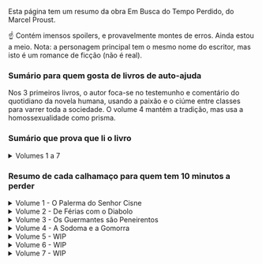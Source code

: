 Esta página tem um resumo da obra Em Busca do Tempo Perdido, do Marcel Proust.

☝️ Contém imensos spoilers, e provavelmente montes de erros. Ainda estou a meio. Nota: a personagem principal tem o mesmo nome do escritor, mas isto é um romance de ficção (não é real). 

### Sumário para quem gosta de livros de auto-ajuda

Nos 3 primeiros livros, o autor foca-se no testemunho e comentário do quotidiano da novela humana, usando a paixão e o ciúme entre classes para varrer toda a sociedade. O volume 4 mantém a tradição, mas usa a homossexualidade como prisma.

### Sumário que prova que li o livro

<details><Summary>Volumes 1 a 7</Summary>
  
- No primeiro volume, o Marcel conta-nos que nasceu numa família de bem, naturalmente conservadora, no final do século 19. É um menino da mamã, está rodeado de velhos todos os dias, e há uma empregada teimosa que diz umas coisas com piada, a Françoise. E claro, o Marcel quer ser escritor. Há um conhecido da família, o Swann, que é um tipo super artístico mas que não faz puto, e que está casado com uma fulana que nunca aparece em lado nenhum porque ele tem vergonha dela. Esta Odette é rasca, mas ele gosta dela porque andou anos atrás dela até conseguir e quanto mais ela o ignorava mais ele a queria. Conheceu-a nos serões dos Verdurins, onde são habituais o médico Cottard e o académico Brichot. O Marcel apaixona-se por uma catraia, a Gilberte. No final do livro descobre que ela é, afinal, filha do Swann, e logo da Odette. A miúda segue a receita da mãe e põe-no na friend zone, e não lhe dá nem um beijo.
- No segundo volume, o Marcel está feito um jovem e um grande tono. As pessoas têm montes de criados, uns têm eletricidade em casa, e outros têm telefone. É amigo da Gilberte Swann, mas gosta mais da mãe dela e das suas roupas de casa de seda. Conhece vários cotas, como o escritor Bergotte e o diplomata Norpois, que é colega de trabalho do pai. O Marcel tem saúde fraca e vai de férias com a Avó para Balbec, junto ao mar. Lá em Balbec reúne-se com o amigo Bloch, judeu e maluco, cujo pai diz que a mulher do Swann, Odette, tinha sido prostituta. No Hotel, uma velha leva com um diabolo na cabeça [o brinquedo]. O Marcel conhece o pintor Elstir, que o apresenta à grupeta de miúdas populares nesta vila junto ao mar. Albertine é pobre, Andrée é rica. A Albertine diz-lhe que gosta dele, mas quando o Marcel tenta dar-lhe um beijo ela afasta-o. Ele fica sem beijo.
- No terceiro volume, a família do Marcel muda-se para Paris. Está obcecado pela madame De Guermantes, a vizinha influente que não lhe liga puto. Visita o amigo e militar Robert Saint-Loup, que é sobrinho dela, para ver se a introduz. Este está apaixonado por Rachel, que parece que é prostituta, uma Odette 2.0. O caso de espionagem do capitão Dreyfus rebenta na França, e opõe os que defendem um julgamento limpo e a inocência do militar, e os militaristas que não querem a honra do Exército atacada, para além de não gostarem de ele ser judeu. A avó do Marcel morre. O Marcel conhece mais um Guermantes, o Baron de Charlus, que inventa qualquer coisa para se ofender, para de seguida o levar a casa e lhe passar a mão na cara, como quem quer alguma coisa. O Marcel recebe um convite para uma exclusiva festa da Princesse de Guermantes, e enquanto processa a festa aparece o maluco do Swann que anuncia que está a morrer.

</details>

### Resumo de cada calhamaço para quem tem 10 minutos a perder

<details>
  <summary>Volume 1 - O Palerma do Senhor Cisne</summary>

* Nas traduções é "Swann's Way" (EN) ou "Do Lado de Swann" (PT)
* Então o narrador é o Marcel, um miúdo que partilha o nome com o autor do livro. O Marcel começa este épico a contar o seu trauma de criança em que era filho único e passava a vida rodeado de velhos, com os pais conservadores, a tia maluca e a empregada. E conta ao longo destas páginas a história dos tempos que passou na casa de férias da família em Combray, França. Aí, o o puto Marcel alonga-se a descrever a vila e as casas e os campos, e o sol, e o vento, e o mar, bem como os vários convidados que eram a norma às refeições, e claro as próprias refeições. Estas longas descrições mostram que a vida era uma seca antes da internet e dos inter-rails, tanto para os personagens adultos, as crianças, e os leitores deste romance do início do séc. XX.
* O complexo de Édipo sobressai desde o início, e mostra que a personagem principal, o narrador, Marcel, é um tipo meio apalermado como todas as pessoas sensíveis, e que tem uma dependência irracional da sua mãe. Parece que nasceu em 2020, mas ao contrário das dependências modernas, a mãe não lhe liga puto. Esta vê o filho pela lente das regras de educação clássica, com horas e maneiras de falar e companhias, e pobre do miúdo que só queria um beijo de boa noite. Aliás o Marcel não podia ser outra coisa senão um esquisitóide, nascido numa família assim, filho único, e rodeado de velhos pretensiosos e que notoriamente tinham muito pouco trabalho nas mãos.
* O menino tinha tanta sensibilidade e poder de observação, que queria ser escritor. E por isso, grande parte do livro é uma charopada de igrejas, riachos, jardins, comboios, ruas de Paris, coches, cavalos e empregados e casas e cortinas e roupas e chapéus e comidas.
* Em cima deste passeio sobre a França de 1900, e depois de uma longa introdução, o livro foca-se num Charles Swann, que durante uns tempos frequentou os almoços e jantares da família. Ele ia sozinho aos eventos, nunca levava a mulher. O livro embala então numa história retrospectiva de mais de duzentas páginas sobre a vida do tal Swann, começando quando ele já era um adulto. Também era um tipo sensível como o narrador, e estava a par do que era moderno e moda na altura, intelectualmente e com as suas roupas. Este Swann também não fazia puto, procrastinava em cima de umas coisas de artes, e conhecia toda a gente, até príncipes. Ora o senhor Swann tinha tido uma relação platónica com uma Odette, que também aparecia em eventos sociais comuns, uma fulana banal. Ela gostava imenso do status do Swann, e ao longo da história ele vai-se afeiçoando a ela mas nunca se faz ao bife, simultaneamente cavalheiro e altivo, e só às vezes tenta dar-lhe uns apertões no vestido, tipo puto de 16 anos. Ela deixa, e ele fica ali a bater na mesma tecla, com declarações e joguinhos pirosos, mas ela rapidamente se farta desta brincadeira ridícula, e começa a ignora-lo. É neste momento que o coração do Swann se estatela, e passamos imensas páginas a ver que quanto mais ela o ignora, mais ele gosta dela. Aliás, ele gosta e *gasta*, porque se percebe que lhe banca muita coisa. Então, à medida que vai perdendo a cabeça vamos percebendo que alguns amigos dele o vão tentando chamar à razão. Dizem-lhe que ela é isto e aquilo, que é vista na companhia de outros gajos, e ele vai constatando que sim, que ela tem outras relações de amizade, e que ela gosta imenso da atenção dos homens e que agora já não é a dele que procura, mas ele não liga a isso, aliás fica até mais picado. Isto perdura no tempo, e mesmo com ela a envelhecer, a encoirar, ele não perde interesse.
* Vai atrás dela e faz uma coisa que funciona super bem que é pressioná-la (NOT). Pede-lhe coisas, insulta-a, vai atrás dela.
* Até que chega ao ponto do clímax em que alguém lhe manda uma carta anónima a insinuar que ela já dormiu com não sei quantos e até uma ou outra mulher.
* Isto reduz a imagem da pureza dela, mas não aniquila o encanto. O Swann, ainda enfeitiçado, confronta-a e ela lá diz sim, sim, já fiz isso tudo, “umas duas ou três vezes”, uma admissão da estatística sobre números pequenos que deve ser frase mais bem escolhida no livro. E lá se vai a paixão tremenda, e ele passa a racionalizar muito a Odette. Mas perdura uma atração por ela, até porque ele é um tipo pragmático e essas coisas da reputação e tal são meio vagas. Pois, porque ele é de uma classe média endinheirada, fruto de investimentos de família, coisa que não lhes dá direito ao respeito máximo do pai e avô do Marcel (o narrador), pai aliás que também deixa claro que a família Swann é judia.
* Depois do arquétipo do gajo que leva uma tampa de uma miúda, o narrador Marcel lá volta à sua própria vida de miúdo, pois ele ao crescer também se tinha apaixonado por uma miúda nos Campos Elísios em Paris, com quem brincava, a Gilberte. Ele conta como foi caindo de beicinho. Felizmente esta relação é mais rápida em número de páginas.
* Mas depois há uma surpresa no livro, …, esta miúda é filha do tal Swann! Tcha-nan!! E o miúdo lá fica embasbacado, afinal o Swann é que é, até porque é o pai desta brasa. Umas curtas páginas mais adiante, nova surpresa (NOT), a mãe da miúda é a Odette, aquela que o senhor Swann andava atrás, aquela que tinha a má vida e que ignorava o Swann, mas que agora está transformada na senhora Swann.
* Afinal parece que o burro Swann lá se decidiu, e ignorou toda a história dela, e a Odette lá quebrou e o deixou de o afastar, e casaram-se e têm uma filha.
* O puto Marcel vai tentando estabelecer contato emocional com a Gilberte, e tentar de alguma forma tornar Swann num tópico de conversa, mas nem a miúda nem os seus próprios pais parecem muito interessados na sua paixoneta. Por um lado, os seus pais não querem muito saber do Swann, que apesar de ser um tipo interessante e bem conectado não é de uma casta perfeita imune a mexericos, ainda para mais tendo casado com a tal Odette, esta sem nenhuma casta. Já a miúda aplica a mesma estratégia ao narrador que a sua mãe Odette aplicou ao seu pai, ou seja caga de alto nele, tornando claro que qualquer festinha com os outros amigos é tão boa ou melhor que brincar com ele.
* O livro acaba com o narrador frustrado, sem direito sequer a um apalpão, coisa que até o Swann teve direito enquanto a sua amada Odette se passeava com outros. #Sad.
  
</details>

<details>
  <summary>Volume 2 - De Férias com o Diabolo</summary>

* (Nas traduções é "In the Shadow of Young Girls in Flower" (EN) ou "Within a Budding Grove" (EN) ou "À sombra das raparigas em flor" (PT))
* O segundo volume começa na sequência do primeiro, e conhecemos o Marcel a amadurecer como um jovem, sem nunca deixar de ser um tono monumental. (Este é o resumo, podem saltar para o próximo livro.)
* Não se percebe bem a idade dele, mas sabemos que o Marcel é amigo da Gilberte, e passa imenso tempo em casa dela, que é a casa dos Swann. Numa dessas festas conhece Bergotte, um escritor super conhecido e que ele passa a idolatrar. A sua família acha que o contato com pessoas artísticas o vai ajudar a ser um bom escritor. O Marcel desconfia, acha o Bergotte um génio mas lá em casa dos Swanns só dá conversa, e ele não parece estar a evoluir a escrita. Mais, a miúda Gilberte ora se aproxima, ora se afasta, e o puto começa a fartar-se. Vira a atenção para a mãe dela e as suas roupas de casa de seda, e dá-lhe flores e ignora a filha.
* Um colega do trabalho do pai do Marcel, o Norpois, diz aos pais do Marcel que o Bergotte não é grande escritor, mas por outro lado diz-lhe que o Marcel até escreve qualquer coisa.
* As pessoas têm sobretudo criados. Há uns personagens que já meteram eletricidade em casa, e outras têm telefone. O Marcel tem saúde fraca.
* Num verão o jovem vai para Balbec com a avó, junto ao mar. Na viagem, o Marcel convence a avó a pagar-lhe álcool e ele apanha uma farda descomunal no comboio.
* Lá em Balbec, reúne-se com o amigo Bloch, judeu e maluco, cujo pai diz que conheceu a mulher do Swann em primeira mão como prostituta.
* O Marcel conhece também um pintor reputado, Elstir. Este apresenta-o à grupeta de miúdas populares nesta vila junto ao mar. Albertine é pobre, Andrée é rica, e há outras. A Albertine diz-lhe que gosta dele, mas quando o Marcel tenta dar-lhe um beijo ela afasta-o. Ele fica na boa, e acaba meio apaixonado pelo grupo todo.
* Mesmo antes do fim, uma velha leva com um diabolo na cabeça [1]. Fim do segundo livro.
* [1]. Sim, tive de repetir a passagem do livro umas 3x. Um diabolo? Fui à net e confirmei que o “diabolo” mencionado no livro é o mesmo brinquedo que esteve na moda durante os anos 90, só que agora sei que já era popular em 1900.

</details>

<details>
  <summary>Volume 3 - Os Guermantes são Peneirentos</summary>

* No terceiro volume a a família do Marcel muda-se para Paris. Agora moram num prédio. O Marcel nota que os criados copiam as expressões e os protestos que os criados dos vizinhos dirigem aos patrões.
* São vizinhos dos influentes Guermantes. O Marcel anda meio obcecado pela madame de Guermantes, a vizinha que não lhe liga puto. O jovem decide visitar um amigo que vive encostado ao quartel do serviço militar, o Robert Saint-Loup, que é sobrinho dela, para lhe pedir uma introdução sob uma desculpa esfarrapada, e depois uma um bocado melhor. O amigo Robert está por sua vez caído por uma fulana de reputação duvidosa, Rachel, uma Odette 2.0 que o maltrata enquanto ele anda atrás dela a dar-lhe jóias caríssimas de 30 mil francos. Aliás, esta Rachel é a mesma que o louco Bloch tinha apresentado ao Marcel numa dessas casas da especialidade, e que cobrava nada, por tudo.
* O caso Dreyfus rebenta na França, e divide o país e várias famílias, e o Marcel mais ou menos incompatibiliza-se com o pai.
* Nota bibliográfica: o caso Dreyfus aconteceu entre 1894 e 1906, quando o capitão de 35 anos Dreyfus foi acusado e julgado culpado de traição e passar segredos à Alemanha. A familia combateu a acusação, e descobriu-se que o caso tinha sido martelado, com provas forjadas, e falta de procedimentos legais. No meio disto, descobre-se um verdadeiro culpado, mas o exército ignora esses dados e forja um segundo julgamento para ilibar o verdadeiro autor, que acaba por fugir para Inglaterra, onde mais tarde assume a sua culpa. O caso opôs os Dreyfusards, e os anti-Dreyfusards. Os primeiros eram republicanos, para quem a defesa da justiça era elementar. Os segundos eram militaristas, nacionalistas, ou seja não queriam que a honra do Estado fosse atacada, e tinham diferentes graus de anti-semitismo. Porque Dreyfus era judeu. O caso dividiu a França. Foi neste caso que surgiu o famoso artigo “J’Accuse!”. Foi também na sequência das divisões que o caso causou que o termo “intelectual” se popularizou em França e Inglaterra, sendo usado para designar (negativamente) os homens letrados, que ao início suportavam todos o Dreyfus.
* A avó do Marcel fica doente. Três médicos diferentes tentam curas avançadas, como dar-lhe leite. E ela morre.
* Os Guermantes do livro são afinal duas sub-famílias, com distinções nos seus títulos, soberba, arte, relações e dinheiro. As distinções parecem importantes para eles, e para o autor que lhes dedica umas 200 páginas, mas passam rápido. O que interessa é que o Marcel é convidado para um evento onde a madame Guermantes está a dizer coisas venenosas sobre metade da França e um décimo da aristocracia europeia. Pouco depois, o Baron de Charlus, que também é Guermantes (!) acusa o Marcel de deitar veneno sobre ele. Faz uma cena, diz que o odeia e tal, mas depois vai levá-lo a casa e passa-lhe a mão na cara e fica a forte impressão que o velho queria mais qualquer coisa.
* No fim, o Marcel recebe um convite para uma festa da Princesse de Guermantes, e enquanto vai perguntar se o convite é verdadeiro à madame Guermantes e ao marido, aparece o maluco do Swann que anuncia que vai morrer em breve. O casal ignora o Marcel e a doença fatal do Swann: só faltam 10 minutos para irem a um evento, e têm mesmo de ir.
  
</details>

<details>
  <summary>Volume 4 - A Sodoma e a Gomorra</summary>

* O quarto livro começa com o Marcel no pátio do prédio. Lá, apanha o alfaiate Jupien e o Barão Charlus enrolados, primeiro num canto do pátio, e depois na loja do primeiro.
* Vai à festa da Princesse de Guermantes que tem uma fonte incrível no jardim (?) e começa a notar e comentar sobre a vida dos homossexuais, que na época se chamavam “os invertidos”.
* O Swann é escoltado da festa pelo Prince de Guermantes, e toda a gente fica chocada. O Swann depois explica ao Marcel que saiu da festa por ser um Dreyfusard, mas (surpresa) que não é por o Prince ser contra isso, pelo contrário ele confessara-lhe que um general lhe tinha dito que o processo de condenação de Dreyfus estava cheio de ilegalidades e que que portanto se tinha convertido, mas que às vezes tinha de manter as aparências.
* A casa de Guermantes perde algum valor social, e a dos Swann ganha. Metade é porque a Odette agora é a musa do escritor Bergotte, que volta a estar na moda, e metade é porque a filha Gilberte herda de um tio do Swann muitos milhões de francos.
* A aristocracia vai sendo penetrada a pouco e pouco pela classe média e burguesia, sob a forma de visitas técnicas de médicos e artistas, ou de casamentos com industriais.
* Marcel volta para Balbec. Pensa bastante na avó, mas passa dos dias no jogo do gato e do rato com a Albertine, a amiga pobre do grupo que tinha conhecido na primeira visita à pequena vila no mar. Ela deixa claro que tem outros planos. O Marcel inventa que afinal gosta é da amiga rica dela, a Andrée. A Albertine entende e fica super feliz por eles e portanto atira-se ao Marcel e começam a andar enrolados.
* No hotel, a interação entre duas jovens e entre uma moça e a Albertine fazem-no suspeitar que ela é lésbica, ou pelo menos bissexual.
* O Marcel aluga um carro para dar passeios com a moça. Descobrem que num automóvel as distâncias parecem mais curtas, e podem visitar duas ou três vilas numa tarde. A mãe e a empregada Françoise ficam chocados com o dinheiro que ele gasta com a Albertine.
* Passa um avião, coisa raríssima no início do século, e ele emociona-se.
* O velho do Barão de Charlus anda metido com um violinista de origens humildes, o Morel. Tenta controlá-lo como pode, incluindo inventar um duelo no qual tem de participar para salvar a honra do Morel, para que este se sinta obrigado a ficar com ele. Funciona.
* O casal Marcel e Albertine assumem-se como primos e integram o grupo exclusivo que participa nos eventos obrigatórios de férias dos Verdurins, onde estão engrandecidos o médico Cottard e o académico Brichot, e o Barão Charlus e agora Morel, estes que também acham que são um casal secreto.
* O Marcel começa a fartar-se da Albertine, a vida está uma seca, e dá uma boa notícia à mãe quando lhe diz que vai cancelar a relação.
* Diz à Albertine que tem outros planos, que está a estupidificar, e inventa que quer mudar de ares e ouvir música de um tal Vinteuil. A Gilberte compreende, e diz-lhe até que o pode ajudar, porque conhece a filha do compositor. Aí o Marcel fica em pânico, porque sabe que a filha do compositor é lésbica, e explode o ciúme por esta inclinação da Albertine. Inventa que tinha um noivado que quebrou e que só a amizade colorida da Albertine o mantém, e pede-lhe que vá com ele para Paris.
* A mãe acorda estremunhada e ele diz-lhe quer casar com a Albertine.
* Frases fixes
    * _O verdadeiro prazer é aquele pelo qual se abandonam os outros prazeres._
    * _A doença é o médico que mais escutamos. Fazemos promessas a gentilezas e conhecimento. À dor, obedecemos._
    * _Certas pessoas com inclinação para a obesidade não comem praticamente nada e passam os dias a fazer exercício, sem deixarem de engordar visivelmente._

</details>

<details>
  <summary>Volume 5 - WIP</summary>
</details>

<details>
  <summary>Volume 6 - WIP</summary>
</details>

<details>
  <summary>Volume 7 - WIP</summary>
</details>
